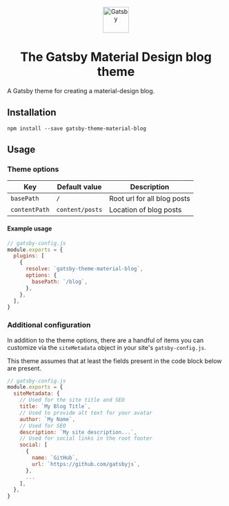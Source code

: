 <p align="center">
  <a href="https://www.gatsbyjs.org">
    <img alt="Gatsby" src="https://www.gatsbyjs.org/monogram.svg" width="60" />
  </a>
</p>
<h1 align="center">
  The Gatsby Material Design blog theme
</h1>

A Gatsby theme for creating a material-design blog.

## Installation

```shell
npm install --save gatsby-theme-material-blog
```

## Usage

### Theme options

| Key           | Default value    | Description                 |
| ------------- | ---------------- | --------------------------- |
| `basePath`    | `/`              | Root url for all blog posts |
| `contentPath` | `content/posts`  | Location of blog posts      |

#### Example usage

```js
// gatsby-config.js
module.exports = {
  plugins: [
    {
      resolve: `gatsby-theme-material-blog`,
      options: {
        basePath: `/blog`,
      },
    },
  ],
}
```

### Additional configuration

In addition to the theme options, there are a handful of items you can customize
via the `siteMetadata` object in your site's `gatsby-config.js`.

This theme assumes that at least the fields present in the code block below are
present.

```js
// gatsby-config.js
module.exports = {
  siteMetadata: {
    // Used for the site title and SEO
    title: `My Blog Title`,
    // Used to provide alt text for your avatar
    author: `My Name`,
    // Used for SEO
    description: `My site description...`,
    // Used for social links in the root footer
    social: [
      {
        name: `GitHub`,
        url: `https://github.com/gatsbyjs`,
      },
      ...
    ],
  },
}
```

